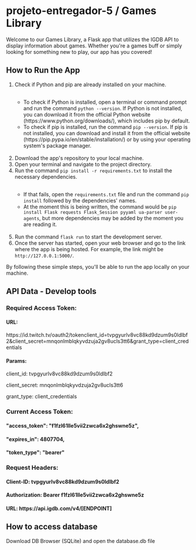 <h1>projeto-entregador-5 / Games Library </h1>

<p>Welcome to our Games Library, a Flask app that utilizes the IGDB API to display information about games. Whether you're a games buff or simply looking for something new to play, our app has you covered!</p>

<h2>How to Run the App</h2>
<ol>
    <li>Check if Python and pip are already installed on your machine.  </li>
    <br>
    <ul>
        <li>To check if Python is installed, open a terminal or command prompt and run the command <code>python --version</code>. If Python is not installed, you can download it from the official Python website (https://www.python.org/downloads/), which includes pip by default.</li>
        <li>To check if pip is installed, run the command <code>pip --version</code>. If pip is not installed, you can download and install it from the official website (https://pip.pypa.io/en/stable/installation/) or by using your operating system's package manager.</li>
    </ul>
    <br>
    <li>Download the app's repository to your local machine.</li>
    <li>Open your terminal and navigate to the project directory.</li>
    <li>Run the command <code>pip install -r requirements.txt</code> to install the necessary dependencies.</li>
    <br>
    <ul>
        <li>If that fails, open the  <code>requirements.txt</code> file and run the command <code>pip install</code> followed by the dependencies' names.</li>
        <li>At the moment this is being written, the command would be <code>pip install Flask requests Flask_Session pyyaml ua-parser user-agents</code>, but more dependencies may be added by the moment you are reading it.</li>
    </ul>
    <br>
    <li>Run the command <code>flask run</code> to start the development server.</li>
    <li>Once the server has started, open your web browser and go to the link where the app is being hosted. For
        example, the link might be <code>http://127.0.0.1:5000/</code>.</li>
</ol>
<p>By following these simple steps, you'll be able to run the app locally on your machine.</p>

<h2>API Data - Develop tools </h2>

<h3>Required Access Token:</h3>
<h4>URL:</h4>
<p> https://id.twitch.tv/oauth2/tokenclient_id=tvpgyurlv8vc88kd9dzum9s0ldlbf2&client_secret=mnqonlmblqkyvdzuja2gv8ucls3tt6&grant_type=client_credentials</p>
<h4>Params:</h4>
<p>client_id: tvpgyurlv8vc88kd9dzum9s0ldlbf2</p>
<p>client_secret: mnqonlmblqkyvdzuja2gv8ucls3tt6</p>
<p>grant_type: client_credentials</p>

<h3>Current Access Token:</h3>

<h4>"access_token": "f1fzl61lle5vii2zwca6x2ghswne5z",</h4>
<h4>"expires_in": 4807704,</h4>
<h4>"token_type": "bearer"</h4>

<h3>Request Headers:</h3>
<h4>Client-ID: tvpgyurlv8vc88kd9dzum9s0ldlbf2</h4>
<h4>Authorization: Bearer f1fzl61lle5vii2zwca6x2ghswne5z</h4>
<h4>URL: https://api.igdb.com/v4/[ENDPOINT]</h4>

<h2>How to access database</h2>
<p>Download DB Browser (SQLite) and open the database.db file</p>


